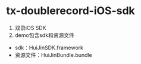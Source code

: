 # tx-doublerecord-iOS-sdk
1. 双录iOS SDK
2. demo包含sdk和资源文件
- sdk：HuiJinSDK.framework
- 资源文件：HuiJinBundle.bundle
